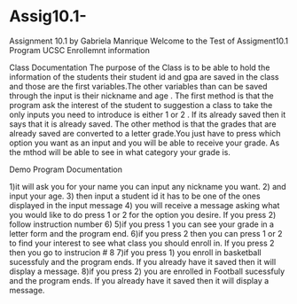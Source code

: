 # Assig10.1-
Assignment 10.1 by Gabriela Manrique
 Welcome to the Test of Assigment10.1 Program 
						UCSC Enrollemnt information 


Class Documentation
The purpose of the Class is to be able to hold the information of the students their student id and gpa are saved 
in the class and those are the first variables.The other variables than can be saved through the input is their 
 nickname and age . The first method is that the program ask the interest of the student to suggestion a class 
to take the only inputs you need to introduce is either 1 or 2 . If its already saved then it says that it is already saved. 
The other method is that the grades that are already saved are converted to a letter grade.You just have to press
which option you want as an input and you will be able to receive your grade. As the mthod will be able to see in
what category your grade is. 

Demo Program Documentation

1)it will ask you for your name you can input any nickname you want.
2) and input your age.
3) then input a student id it has to be one of the ones displayed in the input message
4) you will receive a message asking what you would like to do press 1 or 2 for the option you desire. 
If you press 2) follow instruction number 6)
5)if you press 1 you can see your grade in a letter form and the program end.
6)if you press 2 then you can press 1 or 2 to find your interest to see what class you should enroll in.
If you press 2 then you go to instrucion # 8
7)if you press 1) you enroll in basketball sucessfuly and the program ends. If you already have it saved then 
it will display a message.
8)if you press 2) you are enrolled in Football sucessfuly and the program ends. If you already have it saved then 
it will display a message.


